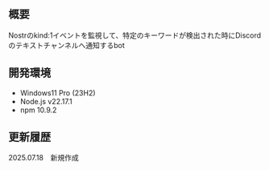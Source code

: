 ## 概要
Nostrのkind:1イベントを監視して、特定のキーワードが検出された時にDiscordのテキストチャンネルへ通知するbot

## 開発環境
- Windows11 Pro (23H2)
- Node.js v22.17.1
- npm 10.9.2

## 更新履歴
2025.07.18　新規作成